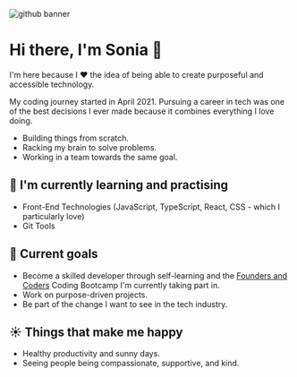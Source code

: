 ![github banner](https://user-images.githubusercontent.com/82713219/150999363-18a57d26-accd-4c2f-b33e-94f053570b17.jpeg)
# Hi there, I'm Sonia 🍋
I'm here because I ❤️ the idea of being able to create purposeful and accessible technology.

My coding journey started in April 2021. Pursuing a career in tech was one of the best decisions I ever made because it combines everything I love doing.
- Building things from scratch. 
- Racking my brain to solve problems.
- Working in a team towards the same goal.  

## 🌱 I'm currently learning and practising 
- Front-End Technologies (JavaScript, TypeScript, React, CSS - which I particularly love)
- Git Tools

## 🎯 Current goals
- Become a skilled developer through self-learning and the [Founders and Coders](https://www.foundersandcoders.com/) Coding Bootcamp I'm currently taking part in.
- Work on purpose-driven projects. 
- Be part of the change I want to see in the tech industry.

## ☀️ Things that make me happy 
- Healthy productivity and sunny days. 
- Seeing people being compassionate, supportive, and kind. 
